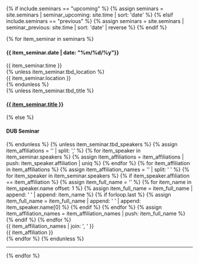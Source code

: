 {% if include.seminars == "upcoming" %}
  {% assign seminars = site.seminars | seminar_upcoming: site.time | sort: 'date' %}
{% elsif include.seminars == "previous" %}
  {% assign seminars = site.seminars | seminar_previous: site.time | sort: 'date' | reverse %}
{% endif %}

<html>
  <section>
    <div class="row">
      {% for item_seminar in seminars %}
        <div class="col-md-3">
          <div class="col-xs-12">
            <h4 class="tableheading">
              {{ item_seminar.date | date: "%m/%d/%y"}}
            </h4>
          </div>
          <div class="col-xs-12">
            {{ item_seminar.time }}&nbsp;
          </div>
          {% unless item_seminar.tbd_location %}
            <div class="col-xs-12">
              {{ item_seminar.location }}
            </div>
          {% endunless %}
        </div>
        <div class="col-md-9">
          {% unless item_seminar.tbd_title %}
            <div class="col-xs-12">
              <h4 class="tableheading">            
                <a href="{{ item_seminar.url }}">{{ item_seminar.title }}</a>
              </h4>
            </div>
          {% else %}
            <div class="col-xs-12">
              <h4 class="tableheading">DUB Seminar</h4>
            </div>
          {% endunless %}
          {% unless item_seminar.tbd_speakers %}
            {% assign item_affiliations = '' | split: ',' %}
            {% for item_speaker in item_seminar.speakers %}
              {% assign item_affiliations = item_affiliations | push: item_speaker.affiliation | uniq %}
            {% endfor %}
            {% for item_affiliation in item_affiliations %}
              {% assign item_affiliation_names = '' | split: ' ' %}
              {% for item_speaker in item_seminar.speakers %}
                {% if item_speaker.affiliation == item_affiliation %}
                  {% assign item_full_name = '' %}
                  {% for item_name in item_speaker.name offset: 1 %}
                    {% assign item_full_name = item_full_name | append: ' ' | append: item_name %}
                    {% if forloop.last %}
                      {% assign item_full_name = item_full_name | append: ' ' | append: item_speaker.name[0] %}
                    {% endif %}
                  {% endfor %}
                  {% assign item_affiliation_names = item_affiliation_names | push: item_full_name %}
                {% endif %}
              {% endfor %}
              <div class="col-xs-12">
                {{ item_affiliation_names | join: ', ' }}
              </div>
              <div class="text-muted col-xs-12">
                {{ item_affiliation }}
              </div>
            {% endfor %}
          {% endunless %}
        </div>
        <div class="col-xs-12">
          <hr />
        </div>
      {% endfor %}
    </div>
  </section>
</html>
